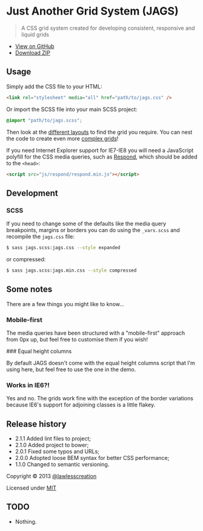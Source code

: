 # Just Another Grid System (JAGS)

> A CSS grid system created for developing consistent, responsive and liquid grids

 - [View on GitHub](https://github.com/lawlesscreation/just-another-grid-system)
 - [Download ZIP](https://github.com/lawlesscreation/just-another-grid-system/archive/master.zip)


## Usage

Simply add the CSS file to your HTML:

```html
<link rel="stylesheet" media="all" href="path/to/jags.css" />
```

Or import the SCSS file into your main SCSS project:

```scss
@import "path/to/jags.scss";
```

Then look at the [different layouts](http://lawlesscreation.github.io/just-another-grid-system/gh-pages/layouts.html) to find the grid you require. You can nest the code to create even more [complex grids](http://lawlesscreation.github.io/just-another-grid-system/gh-pages/extreme-testing.html)!

If you need Internet Explorer support for IE7-IE8 you will need a JavaScript polyfill for the CSS media queries, such as [Respond](https://github.com/scottjehl/Respond), which should be added to the `<head>`:

```html
<script src="js/respond/respond.min.js"></script>
```


## Development

### SCSS

If you need to change some of the defaults like the media query breakpoints, margins or borders you can do using the `_vars.scss` and recompile the `jags.css` file:

```bash
$ sass jags.scss:jags.css --style expanded
```

or compressed:

```bash
$ sass jags.scss:jags.min.css --style compressed
```

## Some notes
There are a few things you might like to know...

### Mobile-first

The media queries have been structured with a "mobile-first" approach from 0px up, but feel free to customise them if you wish!

### Equal height columns

By default JAGS doesn't come with the equal height columns script that I'm using here, but feel free to use the one in the demo.

### Works in IE6?!

Yes and no. The grids work fine with the exception of the border variations because IE6's support for adjoining classes is a little flakey.


## Release history

 - 2.1.1 Added lint files to project;
 - 2.1.0 Added project to bower;
 - 2.0.1 Fixed some typos and URLs;
 - 2.0.0 Adopted loose BEM syntax for better CSS performance;
 - 1.1.0 Changed to semantic versioning.

Copyright &copy; 2013 [@lawlesscreation](http://twitter.com/lawlesscreation)

Licensed under [MIT](http://opensource.org/licenses/mit-license.php)


## TODO

 - Nothing.
